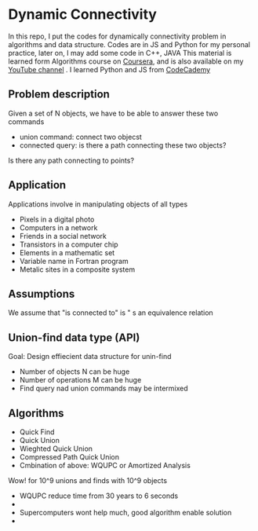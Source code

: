 <h1>Dynamic Connectivity</h1>
<p>In this repo, I put the codes for dynamically connectivity problem in algorithms and data structure. 
Codes are in JS and Python for my personal practice, later on, I may add some code in C++, JAVA 
This material is learned form Algorithms course on <a href="https://www.coursera.org/">Coursera</a>,
and is also available on my <a href="https://www.youtube.com/channel/UCAkzrVPNbgm7rv-DNr14q1Q">YouTube channel</a> . I learned Python and JS from <a href= "http://www.codecademy.com/">CodeCademy</a></p>
<h2>Problem description</h2>
<p>Given a set of N objects, we have to be able to answer these two commands
  <ul>
    <li>union command: connect two objecst</li>
    <li>connected query: is there a path connecting these two objects?</li>
  </ul>
  Is there any path connecting to points?
</p>
<h2>Application</h2>
<p>Applications involve in manipulating objects of all types
  <ul>
    <li>Pixels in a digital photo</li>
    <li>Computers in a network</li>
    <li>Friends in a social network</li>
    <li>Transistors in a computer chip</li>
    <li>Elements in a mathematic set</li>
    <li>Variable name in Fortran program</li>
    <li>Metalic sites in a composite system</li>
  </ul>
</p>

<h2>Assumptions</h2>
<p>We assume that "is connected to" is " s an equivalence relation</p>

<h2>Union-find data type (API)</h2>
<p>Goal: Design effiecient data structure for unin-find
  <ul>
    <li>Number of objects N can be huge</li>
    <li>Number of operations M can be huge</li>
    <li>Find query nad union commands may be intermixed</li>
  </ul>
</p>

<h2>Algorithms</h2>
<ul>
<li>Quick Find</li>
<li>Quick Union</li>
<li>Wieghted Quick Union</li>
<li>Compressed Path Quick Union</li>
<li>Cmbination of above: WQUPC or Amortized Analysis</li>
</ul>
Wow! for 10^9 unions and finds with 10^9 objects
<ul>
<li>WQUPC reduce time from 30 years to 6 seconds<li>
<li>Supercomputers wont help much, good algorithm enable solution<li>
</ul>
